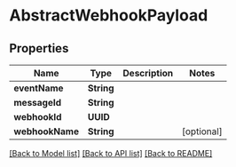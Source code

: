 # AbstractWebhookPayload

## Properties
Name | Type | Description | Notes
------------ | ------------- | ------------- | -------------
**eventName** | **String** |  | 
**messageId** | **String** |  | 
**webhookId** | **UUID** |  | 
**webhookName** | **String** |  | [optional] 

[[Back to Model list]](../README#documentation-for-models) [[Back to API list]](../README#documentation-for-api-endpoints) [[Back to README]](../README)


